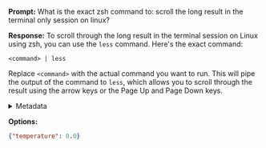 **Prompt:**
What is the exact zsh command to: scroll the long result in the terminal only session on linux?

**Response:**
To scroll through the long result in the terminal session on Linux using zsh, you can use the `less` command. Here's the exact command:

```
<command> | less
```

Replace `<command>` with the actual command you want to run. This will pipe the output of the command to `less`, which allows you to scroll through the result using the arrow keys or the Page Up and Page Down keys.

<details><summary>Metadata</summary>

- Duration: 2532 ms
- Datetime: 2023-08-19T15:38:21.756893
- Model: gpt-3.5-turbo-0613

</details>

**Options:**
```json
{"temperature": 0.0}
```

